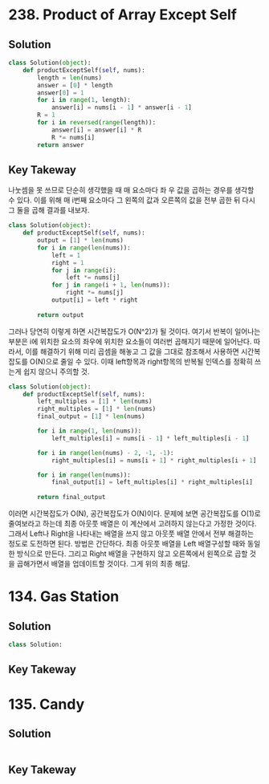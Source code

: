 
# 238. Product of Array Except Self

## Solution
```python
class Solution(object):
    def productExceptSelf(self, nums):
        length = len(nums)
        answer = [0] * length
        answer[0] = 1
        for i in range(1, length):
            answer[i] = nums[i - 1] * answer[i - 1]
        R = 1
        for i in reversed(range(length)):
            answer[i] = answer[i] * R
            R *= nums[i]
        return answer

```

## Key Takeway

나눗셈을 못 쓰므로 단순히 생각했을 때 매 요소마다 좌 우 값을 곱하는 경우를 생각할 수 있다.
이를 위해 매 i번째 요소마다 그 왼쪽의 값과 오른쪽의 값을 전부 곱한 뒤 다시 그 둘을 곱해 결과를 내보자.
```python
class Solution(object):
    def productExceptSelf(self, nums):
        output = [1] * len(nums)
        for i in range(len(nums)):
            left = 1
            right = 1
            for j in range(i):
                left *= nums[j]
            for j in range(i + 1, len(nums)):
                right *= nums[j]
            output[i] = left * right
        
        return output
```
				
그러나 당연히 이렇게 하면 시간복잡도가 O(N^2)가 될 것이다. 여기서 반복이 일어나는 부분은 i에 위치한 요소의 좌우에 위치한 요소들이
여러번 곱해지기 때문에 일어난다. 따라서, 이를 해결하기 위해 미리 곱셈을 해놓고 그 값을 그대로 참조해서 사용하면 시간복잡도를 O(N)으로 줄일 수 있다.
이때 left항목과 right항목의 반복될 인덱스를 정확히 쓰는게 쉽지 않으니 주의할 것.
```python
class Solution(object):
    def productExceptSelf(self, nums):
        left_multiples = [1] * len(nums)
        right_multiples = [1] * len(nums)
        final_output = [1] * len(nums)

        for i in range(1, len(nums)):
            left_multiples[i] = nums[i - 1] * left_multiples[i - 1]

        for i in range(len(nums) - 2, -1, -1):
            right_multiples[i] = nums[i + 1] * right_multiples[i + 1]

        for i in range(len(nums)):
            final_output[i] = left_multiples[i] * right_multiples[i]
        
        return final_output
```		
이러면 시간복잡도가 O(N), 공간복잡도가 O(N)이다.
문제에 보면 공간복잡도를 O(1)로 줄여보라고 하는데 최종 아웃풋 배열은 이 계산에서 고려하지 않는다고 가정한 것이다. 
그래서 Left나 Right을 나타내는 배열을 쓰지 않고 아웃풋 배열 안에서 전부 해결하는 정도로 도전하면 된다.
방법은 간단하다. 최종 아웃풋 배열을 Left 배열구성할 때와 동일한 방식으로 만든다.
그리고 Right 배열을 구현하지 않고 오른쪽에서 왼쪽으로 곱할 것을 곱해가면서 배열을 업데이트할 것이다. 그게 위의 최종 해답.


# 134. Gas Station

## Solution
```python
class Solution:

```

## Key Takeway





# 135. Candy

## Solution
```python


```

## Key Takeway
